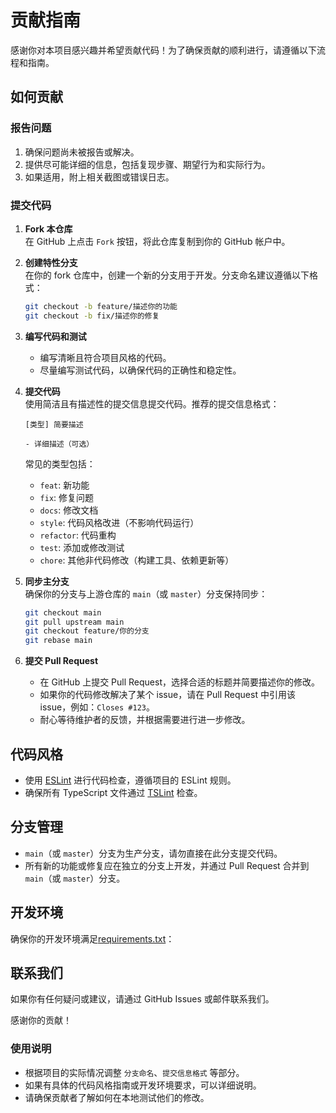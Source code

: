 # 贡献指南

感谢你对本项目感兴趣并希望贡献代码！为了确保贡献的顺利进行，请遵循以下流程和指南。

## 如何贡献

### 报告问题

1. 确保问题尚未被报告或解决。
2. 提供尽可能详细的信息，包括复现步骤、期望行为和实际行为。
3. 如果适用，附上相关截图或错误日志。

### 提交代码

1. **Fork 本仓库**  
   在 GitHub 上点击 `Fork` 按钮，将此仓库复制到你的 GitHub 帐户中。

2. **创建特性分支**  
   在你的 fork 仓库中，创建一个新的分支用于开发。分支命名建议遵循以下格式：

   ```bash
   git checkout -b feature/描述你的功能
   git checkout -b fix/描述你的修复
   ```

3. **编写代码和测试**  
   - 编写清晰且符合项目风格的代码。
   - 尽量编写测试代码，以确保代码的正确性和稳定性。

4. **提交代码**  
   使用简洁且有描述性的提交信息提交代码。推荐的提交信息格式：

   ```
   [类型] 简要描述

   - 详细描述（可选）
   ```

   常见的类型包括：
   - `feat`: 新功能
   - `fix`: 修复问题
   - `docs`: 修改文档
   - `style`: 代码风格改进（不影响代码运行）
   - `refactor`: 代码重构
   - `test`: 添加或修改测试
   - `chore`: 其他非代码修改（构建工具、依赖更新等）

5. **同步主分支**  
   确保你的分支与上游仓库的 `main`（或 `master`）分支保持同步：

   ```bash
   git checkout main
   git pull upstream main
   git checkout feature/你的分支
   git rebase main
   ```

6. **提交 Pull Request**  
   - 在 GitHub 上提交 Pull Request，选择合适的标题并简要描述你的修改。
   - 如果你的代码修改解决了某个 issue，请在 Pull Request 中引用该 issue，例如：`Closes #123`。
   - 耐心等待维护者的反馈，并根据需要进行进一步修改。

## 代码风格

- 使用 [ESLint](https://eslint.org/) 进行代码检查，遵循项目的 ESLint 规则。
- 确保所有 TypeScript 文件通过 [TSLint](https://palantir.github.io/tslint/) 检查。

## 分支管理

- `main`（或 `master`）分支为生产分支，请勿直接在此分支提交代码。
- 所有新的功能或修复应在独立的分支上开发，并通过 Pull Request 合并到 `main`（或 `master`）分支。

## 开发环境

确保你的开发环境满足[requirements.txt](requirements.txt)：


## 联系我们

如果你有任何疑问或建议，请通过 GitHub Issues 或邮件联系我们。

感谢你的贡献！

### 使用说明

- 根据项目的实际情况调整 `分支命名`、`提交信息格式` 等部分。
- 如果有具体的代码风格指南或开发环境要求，可以详细说明。
- 请确保贡献者了解如何在本地测试他们的修改。